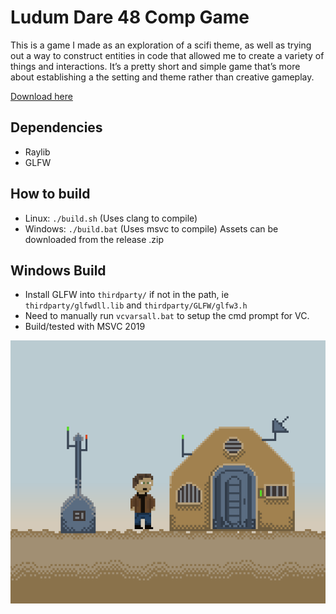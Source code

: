 # Ludum Dare 48 Comp Game
This is a game I made as an exploration of a scifi theme, as well as trying out a way to construct entities in code that allowed me to create a variety of things and interactions. It’s a pretty short and simple game that’s more about establishing a the setting and theme rather than creative gameplay.

[Download here](https://github.com/rytc/ld48/releases/tag/1.0)

## Dependencies
- Raylib
- GLFW
 
## How to build
- Linux: `./build.sh` (Uses clang to compile)
- Windows: `./build.bat` (Uses msvc to compile) 
Assets can be downloaded from the release .zip

## Windows Build
- Install GLFW into `thirdparty/` if not in the path, ie `thirdparty/glfwdll.lib` and `thirdparty/GLFW/glfw3.h`
- Need to manually run `vcvarsall.bat` to setup the cmd prompt for VC.
- Build/tested with MSVC 2019

![Image of Depar](https://github.com/rytc/ld48/blob/main/screenshots/Screenshot%20from%202021-04-25%2019-29-58.png)
